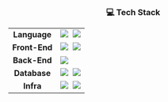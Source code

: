 <h3 align="center">💻 Tech Stack</h3>

<table align="center">
  <tr>
    <td align="center"><strong>Language</strong></td>
    <td>
      <img src="https://img.shields.io/badge/java-007396?&logo=openjdk&logoColor=white"/>&nbsp;
      <img src="https://img.shields.io/badge/JavaScript-F7DF1E?&logo=javascript&logoColor=black"/>
    </td>
  </tr>
  <tr>
    <td align="center"><strong>Front-End</strong></td>
    <td>
      <img src="https://img.shields.io/badge/HTML5-E34F26?&logo=html5&logoColor=white"/>&nbsp;
      <img src="https://img.shields.io/badge/CSS3-1572B6?&logo=css3&logoColor=white"/>
    </td>
  </tr>
  <tr>
    <td align="center"><strong>Back-End</strong></td>
    <td>
      <img src="https://img.shields.io/badge/Spring-6DB33F?&logo=Spring&logoColor=white"/>
    </td>
  </tr>
  <tr>
    <td align="center"><strong>Database</strong></td>
    <td>
      <img src="https://img.shields.io/badge/MySQL-4479A1?&logo=MySQL&logoColor=white"/>&nbsp;
      <img src="https://img.shields.io/badge/ORACLE-F80000?&logo=oracle&logoColor=white"/>
    </td>
  </tr>
  <tr>
    <td align="center"><strong>Infra</strong></td>
    <td>
      <img src="https://img.shields.io/badge/Amazon%20S3-569A31?&logo=Amazon%20S3&logoColor=white"/>&nbsp;
      <img src="https://img.shields.io/badge/Amazon%20EC2-FF9900?&logo=Amazon%20EC2&logoColor=white"/>
    </td>
  </tr>
</table>
